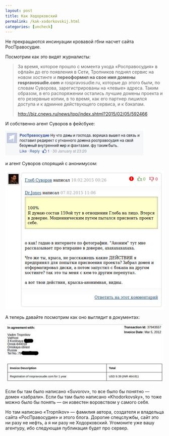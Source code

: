 ```yaml
---
layout: post
title: Как Ходорковский
permalink: /kak-xodorkovskij.html
categories: [uncheck]
---
```



Не прекращаются инсинуации кровавой гбни насчет сайта РосПравосудие. 


Посмотрим как это видят журналисты:

<blockquote>
За время, которое прошло с момента ухода «Росправосудия» в офлайн до его появления в Сети, Тропников поднял сервис на новом хостинге и <strong>переоформил на свое имя домены rospravosudie.com</strong> и rospravosudie.ru, которые до этого были, по словам Суворова, зарегистрированы на «левые» адреса. Таким образом, в его распоряжении остались лучшие домены проекта и его резервные копии, в то время, как его партнер лишился доступа и к админке действующего сервиса, и к бэкапам.

http://biz.cnews.ru/news/top/index.shtml?2015/02/05/592466

</blockquote>

И собственно агент Суворов в фейсбуке:


![_config.yml](/images/uncheck/kak-xodorkovskij-1.jpg)



и агент Суворов спорящий с анонимусом:


![_config.yml](/images/uncheck/kak-xodorkovskij-2.jpg)



А теперь давайте посмотрим как оно выглядит в документах:



![_config.yml](/images/uncheck/kak-xodorkovskij-3.jpg)



Если бы там было написано &#171;Suvorov&#187;, то все было бы понятно &#8212; домен &#171;забрали&#187;. Если бы там было написано &#171;Khodorkovsky&#187;, то тоже можно было бы понять &#8212; он известен воровством у самого себя.


Но там написано &#171;Tropnikov&#187; &#8212; фамилия автора, создателя и владельца сайта &#171;РосПравосудие&#187; и этого блога. Дорогие спецслужбы, сайт это ни разу не нефть, а я ни разу не Ходорковский. Угомоните уже вашу агентуру, ибо следующая публикация будет про сервер.

